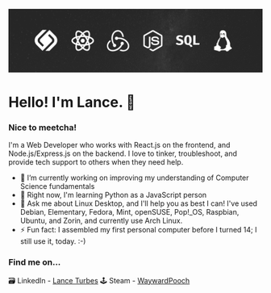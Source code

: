 ![profile-banner](./lance-profile-banner.png)

# Hello! I'm Lance. 👋

### Nice to meetcha! 

I'm a Web Developer who works with React.js on the frontend, and Node.js/Express.js on the backend. I love to tinker, troubleshoot, and provide tech support to others when they need help. 

- 🔭 I’m currently working on improving my understanding of Computer Science fundamentals
- 🌱 Right now, I'm learning Python as a JavaScript person
- 🐧 Ask me about Linux Desktop, and I'll help you as best I can! I've used Debian, Elementary, Fedora, Mint, openSUSE, Pop!_OS, Raspbian, Ubuntu, and Zorin, and currently use Arch Linux.
- ⚡ Fun fact: I assembled my first personal computer before I turned 14; I still use it, today. :-)

### Find me on...

🗃 LinkedIn - [Lance Turbes](https://www.linkedin.com/in/lanceturbes/)
🕹️ Steam - [WaywardPooch](https://steamcommunity.com/id/WaywardPooch)
